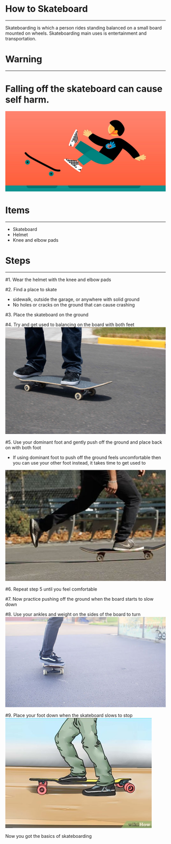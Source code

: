 # How to Skateboard
---

Skateboarding is which a person rides standing balanced on a small board mounted on wheels. Skateboarding main uses is entertainment and transportation. 

# Warning
---

 # Falling off the skateboard can cause self harm.
![fall](fallingoff.jpeg)
 
# Items
-----
- Skateboard
- Helmet
- Knee and elbow pads 

# Steps
---
#1. Wear the helmet with the knee and elbow pads

#2. Find a place to skate
- sidewalk, outside the garage, or anywhere with solid ground
- No holes or cracks on the ground that can cause crashing

#3. Place the skateboard on the ground

#4. Try and get used to balancing on the board with both feet
![stance](stance.jpg)

#5. Use your dominant foot and gently push off the ground and place back on with both foot
- If using dominant foot to push off the ground feels uncomfortable then you can use your other foot instead, it takes time to get used to

![push](pushing.jpg)

#6. Repeat step 5 until you feel comfortable 

#7. Now practice pushing off the ground when the board starts to slow down

#8. Use your ankles and weight on the sides of the board to turn 
![turning](Turn-on-a-Skateboard.jpg)

#9. Place your foot down when the skateboard slows to stop
![brake](brake.jpg)


Now you got the basics of skateboarding
